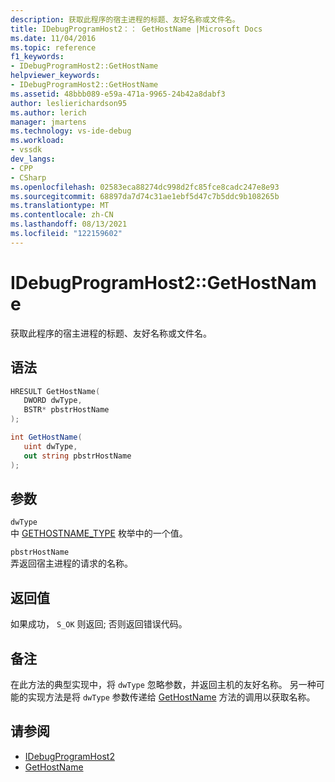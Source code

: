 ```yaml
---
description: 获取此程序的宿主进程的标题、友好名称或文件名。
title: IDebugProgramHost2：： GetHostName |Microsoft Docs
ms.date: 11/04/2016
ms.topic: reference
f1_keywords:
- IDebugProgramHost2::GetHostName
helpviewer_keywords:
- IDebugProgramHost2::GetHostName
ms.assetid: 48bbb089-e59a-471a-9965-24b42a8dabf3
author: leslierichardson95
ms.author: lerich
manager: jmartens
ms.technology: vs-ide-debug
ms.workload:
- vssdk
dev_langs:
- CPP
- CSharp
ms.openlocfilehash: 02583eca88274dc998d2fc85fce8cadc247e8e93
ms.sourcegitcommit: 68897da7d74c31ae1ebf5d47c7b5ddc9b108265b
ms.translationtype: MT
ms.contentlocale: zh-CN
ms.lasthandoff: 08/13/2021
ms.locfileid: "122159602"
---
```

# <a name="idebugprogramhost2gethostname"></a>IDebugProgramHost2::GetHostName
获取此程序的宿主进程的标题、友好名称或文件名。

## <a name="syntax"></a>语法

```cpp
HRESULT GetHostName( 
   DWORD dwType,
   BSTR* pbstrHostName
);
```

```csharp
int GetHostName( 
   uint dwType,
   out string pbstrHostName
);
```

## <a name="parameters"></a>参数
`dwType`\
中 [GETHOSTNAME_TYPE](../../../extensibility/debugger/reference/gethostname-type.md) 枚举中的一个值。

`pbstrHostName`\
弄返回宿主进程的请求的名称。

## <a name="return-value"></a>返回值
 如果成功， `S_OK` 则返回; 否则返回错误代码。

## <a name="remarks"></a>备注
 在此方法的典型实现中，将 `dwType` 忽略参数，并返回主机的友好名称。 另一种可能的实现方法是将 `dwType` 参数传递给 [GetHostName](../../../extensibility/debugger/reference/idebugprogramnode2-gethostname.md) 方法的调用以获取名称。

## <a name="see-also"></a>请参阅
- [IDebugProgramHost2](../../../extensibility/debugger/reference/idebugprogramhost2.md)
- [GetHostName](../../../extensibility/debugger/reference/idebugprogramnode2-gethostname.md)
